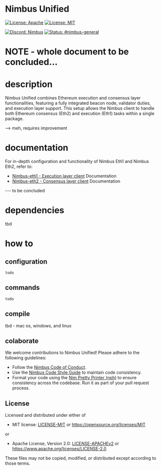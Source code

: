 # Nimbus Unified

<!-- [![Github Actions CI](tbd) -->
[![License: Apache](https://img.shields.io/badge/License-Apache%202.0-blue.svg)](https://opensource.org/licenses/Apache-2.0)
[![License: MIT](https://img.shields.io/badge/License-MIT-blue.svg)](https://opensource.org/licenses/MIT)

[![Discord: Nimbus](https://img.shields.io/badge/discord-nimbus-orange.svg)](https://discord.gg/XRxWahP)
[![Status: #nimbus-general](https://img.shields.io/badge/status-nimbus--general-orange.svg)](https://join.status.im/nimbus-general)


# NOTE - whole document to be concluded...

# description
Nimbus Unified combines Ethereum execution and consensus layer functionalities, featuring a fully integrated beacon node, validator duties, and execution layer support. This setup allows the Nimbus client to handle both Ethereum consensus (Eth2) and execution (Eth1) tasks within a single package.

--> meh, requires  improvement
# documentation
For in-depth configuration and functionality of Nimbus Eth1 and Nimbus Eth2, refer to:

- [Nimbus-eth1 - Execution layer client](https://github.com/status-im/nimbus-eth1) Documentation
- [Nimbus-eth2 - Consensus layer client](https://github.com/status-im/nimbus-eth2) Documentation

--- to be concluded
# dependencies
tbd
# how to
## configuration
    todo
## commands
    todo
## compile
tbd
    - mac os, windows, and linux
## colaborate
We welcome contributions to Nimbus Unified! Please adhere to the following guidelines:

- Follow the [Nimbus Code of Conduct](https://github.com/status-im/nimbus-eth2/blob/master/CODE_OF_CONDUCT.md).
- Use the [Nimbus Code Style Guide](https://github.com/status-im/nimbus-eth2/blob/master/docs/code_style.md) to maintain code consistency.
- Format your code using the [Nim Pretty Printer (nph)](https://github.com/nim-lang/nimpretty) to ensure consistency across the codebase. Run it as part of your pull request process.
## License

Licensed and distributed under either of

* MIT license: [LICENSE-MIT](LICENSE-MIT) or https://opensource.org/licenses/MIT

or

* Apache License, Version 2.0: [LICENSE-APACHEv2](LICENSE-APACHEv2) or https://www.apache.org/licenses/LICENSE-2.0

These files may not be copied, modified, or distributed except according to those terms.
